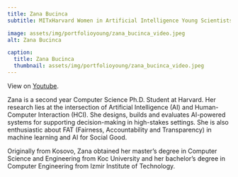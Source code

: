 ```yaml
---
title: Zana Bucinca
subtitle: MITxHarvard Women in Artificial Intelligence Young Scientists Interview Series with Zana Bucinca, interviewed by Shelley Choi, MIT '23.

image: assets/img/portfolioyoung/zana_bucinca_video.jpeg
alt: Zana Bucinca

caption:
  title: Zana Bucinca
  thumbnail: assets/img/portfolioyoung/zana_bucinca_video.jpeg
---
```


View on [Youtube](https://www.youtube.com/watch?v=qwCACmkCdj4).

Zana is a second year Computer Science Ph.D. Student at Harvard. Her research lies at the intersection of Artificial Intelligence (AI) and Human-Computer Interaction (HCI). She designs, builds and evaluates AI-powered systems for supporting decision-making in high-stakes settings. She is also enthusiastic about FAT (Fairness, Accountability and Transparency) in machine learning and AI for Social Good.

Originally from Kosovo, Zana obtained her master’s degree in Computer Science and Engineering from Koc University and her bachelor’s degree in Computer Engineering from Izmir Institute of Technology.
